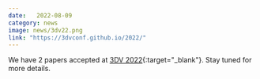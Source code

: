 ```yaml
---
date:   2022-08-09
category: news
image: news/3dv22.png
link: "https://3dvconf.github.io/2022/"
---
```


We have 2 papers accepted at [3DV 2022](https://3dvconf.github.io/2022/){:target="_blank"}. Stay tuned for more details.
